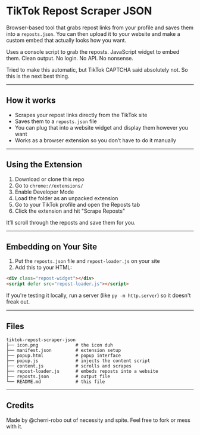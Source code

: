 # TikTok Repost Scraper JSON

Browser-based tool that grabs repost links from your profile and saves them into a `reposts.json`. You can then upload it to your website and make a custom embed that actually looks how you want.

Uses a console script to grab the reposts.
JavaScript widget to embed them.
Clean output. No login. No API. No nonsense.

Tried to make this automatic, but TikTok CAPTCHA said absolutely not. So this is the next best thing.

---

## How it works

* Scrapes your repost links directly from the TikTok site
* Saves them to a `reposts.json` file
* You can plug that into a website widget and display them however you want
* Works as a browser extension so you don’t have to do it manually

---

## Using the Extension

1. Download or clone this repo
2. Go to `chrome://extensions/`
3. Enable Developer Mode
4. Load the folder as an unpacked extension
5. Go to your TikTok profile and open the Reposts tab
6. Click the extension and hit "Scrape Reposts"

It’ll scroll through the reposts and save them for you.

---

## Embedding on Your Site

1. Put the `reposts.json` file and `repost-loader.js` on your site
2. Add this to your HTML:

```html
<div class="repost-widget"></div>
<script defer src="repost-loader.js"></script>
```

If you're testing it locally, run a server (like `py -m http.server`) so it doesn't freak out.

---

## Files

```
tiktok-repost-scraper-json
├── icon.png              # the icon duh
├── manifest.json         # extension setup
├── popup.html            # popup interface
├── popup.js              # injects the content script
├── content.js            # scrolls and scrapes
├── repost-loader.js      # embeds reposts into a website
├── reposts.json          # output file
└── README.md             # this file
```

---

## Credits

Made by @cherri-robo out of necessity and spite.
Feel free to fork or mess with it.
